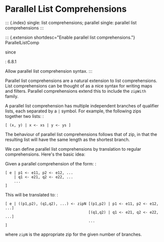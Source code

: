 Parallel List Comprehensions
============================

::: {.index}
single: list comprehensions; parallel single: parallel list
comprehensions
:::

::: {.extension shortdesc="Enable parallel list comprehensions."}
ParallelListComp

since

:   6.8.1

Allow parallel list comprehension syntax.
:::

Parallel list comprehensions are a natural extension to list
comprehensions. List comprehensions can be thought of as a nice syntax
for writing maps and filters. Parallel comprehensions extend this to
include the `zipWith` family.

A parallel list comprehension has multiple independent branches of
qualifier lists, each separated by a `|` symbol. For example, the
following zips together two lists: :

    [ (x, y) | x <- xs | y <- ys ]

The behaviour of parallel list comprehensions follows that of zip, in
that the resulting list will have the same length as the shortest
branch.

We can define parallel list comprehensions by translation to regular
comprehensions. Here\'s the basic idea:

Given a parallel comprehension of the form: :

    [ e | p1 <- e11, p2 <- e12, ...
        | q1 <- e21, q2 <- e22, ...
        ...
    ]

This will be translated to: :

    [ e | ((p1,p2), (q1,q2), ...) <- zipN [(p1,p2) | p1 <- e11, p2 <- e12, ...]
                                          [(q1,q2) | q1 <- e21, q2 <- e22, ...]
                                          ...
    ]

where `zipN` is the appropriate zip for the given number of branches.
